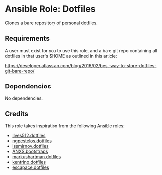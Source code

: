 # Ansible Role: Dotfiles

Clones a bare repository of personal dotfiles.

## Requirements

A user must exist for you to use this role, and a bare git repo containing all dotfiles in that user's $HOME as outlined in this article:

https://developer.atlassian.com/blog/2016/02/best-way-to-store-dotfiles-git-bare-repo/

## Dependencies

No dependencies.

## Credits

This role takes inspiration from the following Ansible roles:

- [Ilyes512.dotfiles](https://github.com/Ilyes512/ansible-role-dotfiles)
- [ngpestelos.dotfiles](https://github.com/ngpestelos/ansible-role-dotfiles)
- [issmirnov.dotfiles](https://github.com/issmirnov/ansible-role-dotfiles)
- [ANXS.bootstraps](https://github.com/ANXS/bootstraps)
- [markushartman.dotfiles](https://github.com/markushartman/ansible-role-dotfiles)
- [kentrino.dotfiles](https://github.com/kentrino/ansible-role-dotfiles)
- [escapace.dotfiles](https://github.com/escapace/ansible-dotfiles)
